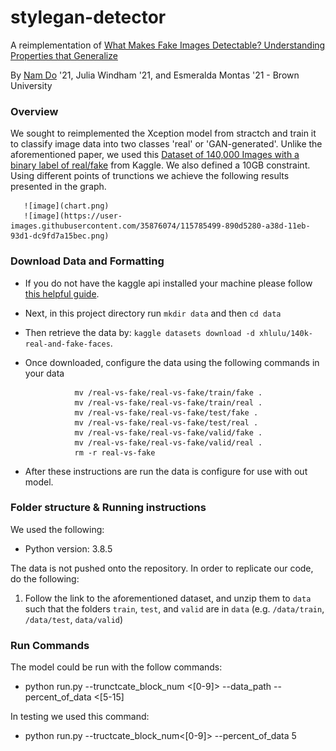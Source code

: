 # stylegan-detector

A reimplementation of [What Makes Fake Images Detectable? Understanding Properties that Generalize](https://arxiv.org/pdf/2008.10588.pdf)

By [Nam Do](https://ndo3.github.io) '21, Julia Windham '21, and Esmeralda Montas '21 - Brown University

### Overview
We sought to reimplemented the Xception model from stractch and train it to classify image data into two classes
'real' or 'GAN-generated'. Unlike the aforementioned paper, we used this [Dataset of 140,000 Images with a binary label of real/fake](https://www.kaggle.com/xhlulu/140k-real-and-fake-faces) from Kaggle. We also defined a 10GB constraint. Using different points of trunctions we achieve the following results presented in the graph.

       ![image](chart.png)
       ![image](https://user-images.githubusercontent.com/35876074/115785499-890d5280-a38d-11eb-93d1-dc9fd7a15bec.png)

  
                          
### Download Data and Formatting

- If you do not have the kaggle api installed your machine please follow [this helpful guide](https://medium.com/@ankushchoubey/how-to-download-dataset-from-kaggle-7f700d7f9198). 
- Next, in this project directory run `mkdir data` and then `cd data`
- Then retrieve the data by: `kaggle datasets download -d xhlulu/140k-real-and-fake-faces`.
- Once downloaded, configure the data using the following commands in your data 

                 mv /real-vs-fake/real-vs-fake/train/fake . 
                 mv /real-vs-fake/real-vs-fake/train/real .
                 mv /real-vs-fake/real-vs-fake/test/fake .
                 mv /real-vs-fake/real-vs-fake/test/real .
                 mv /real-vs-fake/real-vs-fake/valid/fake .
                 mv /real-vs-fake/real-vs-fake/valid/real .
                 rm -r real-vs-fake

- After these instructions are run the data is configure for use with out model.

### Folder structure & Running instructions

We used the following:
- Python version: 3.8.5

The data is not pushed onto the repository. In order to replicate our code, do the following:

1. Follow the link to the aforementioned dataset, and unzip them to `data` such that the folders `train`, `test`, and `valid` are in `data` (e.g. `/data/train`, `/data/test`, `data/valid`)

### Run Commands

The model could be run with the follow commands:

  - python run.py --trunctcate_block_num <[0-9]> --data_path <NONE> --percent_of_data <[5-15]

In testing we used this command:
  - python run.py --tructcate_block_num<[0-9]> --percent_of_data 5
